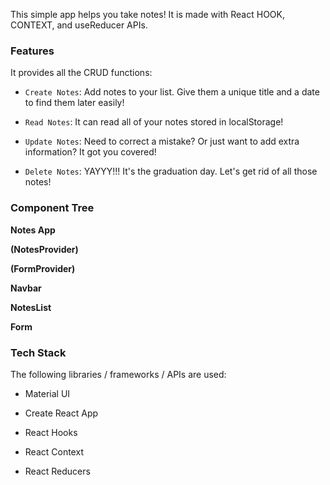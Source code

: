 This simple app helps you take notes! It is made with React HOOK, CONTEXT, and useReducer APIs.

### Features

It provides all the CRUD functions:

- `Create Notes`: Add notes to your list. Give them a unique title and a date to find them later easily!

- `Read Notes`: It can read all of your notes stored in localStorage!

- `Update Notes`: Need to correct a mistake? Or just want to add extra information? It got you covered!

- `Delete Notes`: YAYYY!!! It's the graduation day. Let's get rid of all those notes!

### Component Tree

**Notes App**

**(NotesProvider)**

**(FormProvider)**
  
  **Navbar**
 
  **NotesList**

  **Form**

### Tech Stack

The following libraries / frameworks / APIs are used:

- Material UI

- Create React App

- React Hooks

- React Context

- React Reducers
